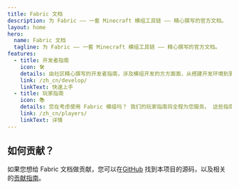 ```yaml
---
title: Fabric 文档
description: 为 Fabric —— 一套 Minecraft 模组工具链 —— 精心撰写的官方文档。
layout: home
hero:
  name: Fabric 文档
  tagline: 为 Fabric —— 一套 Minecraft 模组工具链 —— 精心撰写的官方文档。
features:
  - title: 开发者指南
    icon: 🛠️
    details: 由社区精心撰写的开发者指南，涉及模组开发的方方面面，从搭建开发环境到更高级的主题，比如渲染和网络交互。
    link: /zh_cn/develop/
    linkText: 快速上手
  - title: 玩家指南
    icon: 📚
    details: 您在考虑使用 Fabric 模组吗？ 我们的玩家指南将全程为您服务。 这些指南将从 Fabric 模组的下载、安装、错误排除等方面帮助您。
    link: /zh_cn/players/
    linkText: 详情
---
```


<div class="vp-doc homepage-container">

## 如何贡献？

如果您想给 Fabric 文档做贡献，您可以在[GitHub](https://github.com/FabricMC/fabric-docs) 找到本项目的源码，以及相关的[贡献指南](/contributing)。

</div>

